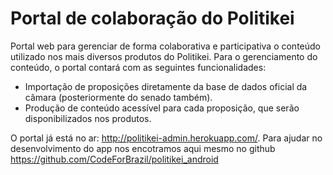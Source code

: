 # Portal de colaboração do Politikei

Portal web para gerenciar de forma colaborativa e participativa o conteúdo utilizado nos mais diversos produtos do Politikei. Para o gerenciamento do conteúdo, o portal contará com as seguintes funcionalidades:

* Importação de proposições diretamente da base de dados oficial da câmara (posteriormente do senado também).
* Produção de conteúdo acessível para cada proposição, que serão disponibilizados nos produtos.

O portal já está no ar: http://politikei-admin.herokuapp.com/. 
Para ajudar no desenvolvimento do app nos encotramos aqui mesmo no github https://github.com/CodeForBrazil/politikei_android
